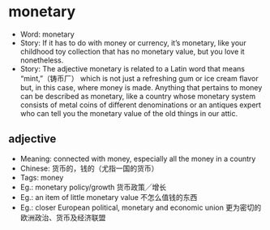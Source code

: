 # monetary

- Word: monetary
- Story: If it has to do with money or currency, it’s monetary, like your childhood toy collection that has no monetary value, but you love it nonetheless.
- Story: The adjective monetary is related to a Latin word that means “mint,”（铸币厂） which is not just a refreshing gum or ice cream flavor but, in this case, where money is made. Anything that pertains to money can be described as monetary, like a country whose monetary system consists of metal coins of different denominations or an antiques expert who can tell you the monetary value of the old things in our attic.

## adjective

- Meaning: connected with money, especially all the money in a country
- Chinese: 货币的，钱的（尤指一国的货币）
- Tags: money
- Eg.: monetary policy/growth 货币政策╱增长
- Eg.: an item of little monetary value 不怎么值钱的东西
- Eg.: closer European political, monetary and economic union 更为密切的欧洲政治、货币及经济联盟

